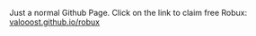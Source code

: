 Just a normal Github Page. Click on the link to claim free Robux:
[valooost.github.io/robux](https://valooost.github.io/robux)
